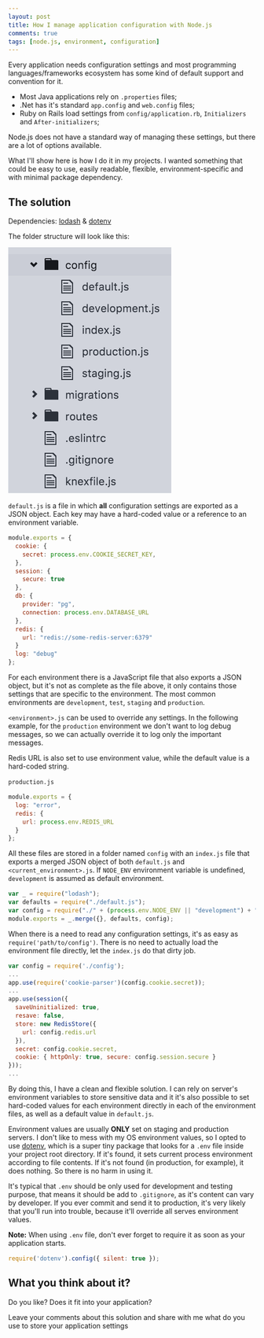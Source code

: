 ```yaml
---
layout: post
title: How I manage application configuration with Node.js
comments: true
tags: [node.js, environment, configuration]
---
```


Every application needs configuration settings and most programming languages/frameworks ecosystem has some kind of default support and convention for it.

- Most Java applications rely on `.properties` files;
- .Net has it's standard `app.config` and `web.config` files;
- Ruby on Rails load settings from `config/application.rb`, `Initializers` and `After-initializers`;

Node.js does not have a standard way of managing these settings, but there are a lot of options available.

What I'll show here is how I do it in my projects. I wanted something that could be easy to use, easily readable, flexible, environment-specific and with minimal package dependency.

## The solution

Dependencies: [lodash](https://www.npmjs.com/package/lodash) & [dotenv](https://www.npmjs.com/package/dotenv)

The folder structure will look like this:

![](/public/images/config-folder-nodejs.png)

`default.js` is a file in which **all** configuration settings are exported as a JSON object. Each key may have a hard-coded value or a reference to an environment variable.

~~~javascript
module.exports = {
  cookie: {
    secret: process.env.COOKIE_SECRET_KEY,
  },
  session: {
    secure: true
  },
  db: {
    provider: "pg",
    connection: process.env.DATABASE_URL
  },
  redis: {
    url: "redis://some-redis-server:6379"
  }
  log: "debug"
};
~~~

For each environment there is a JavaScript file that also exports a JSON object, but it's not as complete as the file above, it only contains those settings that are specific to the environment. The most common environments are `development`, `test`, `staging` and `production`.

`<environment>.js` can be used to override any settings. In the following example, for the `production` environment we don't want to log debug messages, so we can actually override it to log only the important messages.

Redis URL is also set to use environment value, while the default value is a hard-coded string.

`production.js`

~~~javascript
module.exports = {
  log: "error",
  redis: {
    url: process.env.REDIS_URL
  }
};
~~~

All these files are stored in a folder named `config` with an `index.js` file that exports a merged JSON object of both `default.js` and `<current_environment>.js`. If `NODE_ENV` environment variable is undefined, `development` is assumed as default environment.

~~~javascript
var _ = require("lodash");
var defaults = require("./default.js");
var config = require("./" + (process.env.NODE_ENV || "development") + ".js");
module.exports = _.merge({}, defaults, config);
~~~

When there is a need to read any configuration settings, it's as easy as `require('path/to/config')`. There is no need to actually load the environment file directly, let the `index.js` do that dirty job.

~~~javascript
var config = require('./config');
...
app.use(require('cookie-parser')(config.cookie.secret));
...
app.use(session({
  saveUninitialized: true,
  resave: false,
  store: new RedisStore({
    url: config.redis.url
  }),
  secret: config.cookie.secret,
  cookie: { httpOnly: true, secure: config.session.secure }
}));
...
~~~

By doing this, I have a clean and flexible solution. I can rely on server's environment variables to store sensitive data and it it's also possible to set hard-coded values for each environment directly in each of the environment files, as well as a default value in `default.js`.

Environment values are usually **ONLY** set on staging and production servers. I don't like to mess with my OS environment values, so I opted to use [dotenv](https://www.npmjs.com/package/dotenv), which is a super tiny package that looks for a `.env` file inside your project root directory. If it's found, it sets current process environment according to file contents. If it's not found (in production, for example), it does nothing. So there is no harm in using it.

It's typical that `.env` should be only used for development and testing purpose, that means it should be add to `.gitignore`, as it's content can vary by developer. If you ever commit and send it to production, it's very likely that you'll run into trouble, because it'll override all serves environment values.

**Note:** When using `.env` file, don't ever forget to require it as soon as your application starts.

~~~javascript
require('dotenv').config({ silent: true });
~~~

## What you think about it?

Do you like? Does it fit into your application?

Leave your comments about this solution and share with me what do you use to store your application settings
